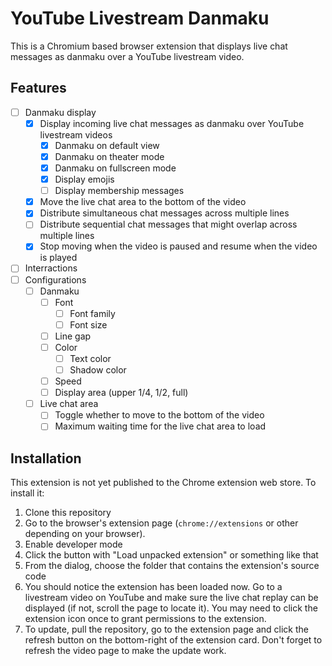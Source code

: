 # YouTube Livestream Danmaku

This is a Chromium based browser extension that displays live chat messages as
danmaku over a YouTube livestream video.

## Features

- [ ] Danmaku display
  - [x] Display incoming live chat messages as danmaku over YouTube livestream
    videos
    - [x] Danmaku on default view
    - [x] Danmaku on theater mode
    - [x] Danmaku on fullscreen mode
    - [x] Display emojis
    - [ ] Display membership messages
  - [x] Move the live chat area to the bottom of the video
  - [x] Distribute simultaneous chat messages across multiple lines
  - [ ] Distribute sequential chat messages that might overlap across multiple
    lines
  - [x] Stop moving when the video is paused and resume when the video is played
- [ ] Interractions
- [ ] Configurations
  - [ ] Danmaku
    - [ ] Font
      - [ ] Font family
      - [ ] Font size
    - [ ] Line gap
    - [ ] Color
      - [ ] Text color
      - [ ] Shadow color
    - [ ] Speed
    - [ ] Display area (upper 1/4, 1/2, full)
  - [ ] Live chat area
    - [ ] Toggle whether to move to the bottom of the video
    - [ ] Maximum waiting time for the live chat area to load

## Installation

This extension is not yet published to the Chrome extension web store. To
install it:

1. Clone this repository
2. Go to the browser's extension page (`chrome://extensions` or other depending
   on your browser).
3. Enable developer mode
4. Click the button with "Load unpacked extension" or something like that
5. From the dialog, choose the folder that contains the extension's source code
6. You should notice the extension has been loaded now. Go to a livestream video
   on YouTube and make sure the live chat replay can be displayed (if not,
   scroll the page to locate it). You may need to click the extension icon once
   to grant permissions to the extension.
7. To update, pull the repository, go to the extension page and click the
   refresh button on the bottom-right of the extension card. Don't forget to
   refresh the video page to make the update work.